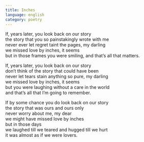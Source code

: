 ```yaml
---
title: Inches
language: english
category: poetry
---
```


If, years later, you look back on our story  
the story that you so painstakingly wrote with me  
never ever let regret taint the pages, my darling  
we missed love by inches, it seems  
but in those frames you were smiling, and that’s all that matters.  
  
If, years later, you look back on our story  
don’t think of the story that could have been  
never let tears stain anything so pure, my darling  
we missed love by inches, it seems  
but you were laughing without a care in the world  
and that’s all that I’m going to remember.  
  
If by some chance you do look back on our story  
the story that was ours and ours only  
never worry about me, my dear  
we might have missed love by inches  
but in those days  
we laughed till we teared and hugged till we hurt  
it was almost as if we were lovers.
